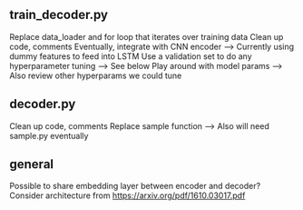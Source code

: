 ## train\_decoder.py
Replace data\_loader and for loop that iterates over training data
Clean up code, comments
Eventually, integrate with CNN encoder --> Currently using dummy features to feed into LSTM
Use a validation set to do any hyperparameter tuning --> See below
Play around with model params --> Also review other hyperparams we could tune

## decoder.py
Clean up code, comments
Replace sample function --> Also will need sample.py eventually

## general
Possible to share embedding layer between encoder and decoder?
Consider architecture from https://arxiv.org/pdf/1610.03017.pdf

